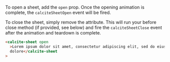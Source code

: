 To open a sheet, add the `open` prop. Once the opening animation is complete, the `calciteSheetOpen` event will be fired.

To close the sheet, simply remove the attribute. This will run your before close method (if provided, see below) and fire the `calciteSheetClose` event after the animation and teardown is complete.

```html
<calcite-sheet open
  >Lorem ipsum dolor sit amet, consectetur adipiscing elit, sed do eiusmod tempor incididunt ut labore et
  dolore</calcite-sheet
>
```
